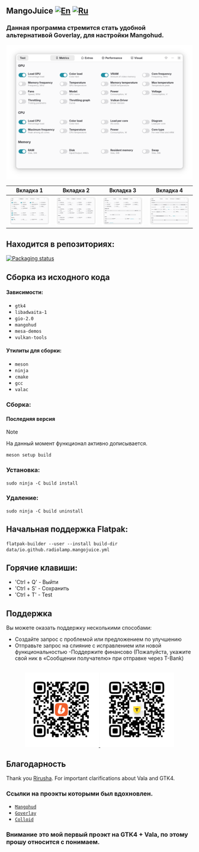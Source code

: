 ## MangoJuice   [![En](https://img.shields.io/badge/en-gray)](/README.md) [![Ru](https://img.shields.io/badge/ru-green)](/docs/README-ru.md)

### Данная программа стремится стать удобной альтернативой Goverlay, для настройки Mangohud.

<div align="center">
  <img src="/data/images/screen1.png" alt="Preview"/>
</div>

Вкладка 1 | Вкладка 2 | Вкладка 3 | Вкладка 4
:-:|:-:|:-:|:-:
![screenie1](/data/images/screen1.png) | ![screenie2](/data/images/screen2.png) | ![screenie3](/data/images/screen3.png) | ![screenie4](/data/images/screen4.png) 

## Находится в репозиториях:
[![Packaging status](https://repology.org/badge/vertical-allrepos/mangojuice.svg)](https://repology.org/project/mangojuice/versions)

## Сборка из исходного кода

#### Зависимости:
* `gtk4`
* `libadwaita-1`
* `gio-2.0`
* `mangohud`
* `mesa-demos`
* `vulkan-tools`

#### Утилиты для сборки:
* `meson`
* `ninja`
* `cmake`
* `gcc`
* `valac`

### Сборка:

#### Последняя версия
> [!NOTE]
> На данный момент функционал активно дописывается.
```shell
meson setup build
```

### Установка:
```shell
sudo ninja -C build install
```

### Удаление:
```shell
sudo ninja -C build uninstall
```

## Начальная поддержка Flatpak:
```shell
flatpak-builder --user --install build-dir data/io.github.radiolamp.mangojuice.yml
```
## Горячие клавиши:
- 'Ctrl + Q' - Выйти
- 'Ctrl + S' - Сохранить
- 'Ctrl + T' - Test

## Поддержка

Вы можете оказать поддержку несколькими способами:

- Создайте запрос с проблемой или предложением по улучшению
- Отправьте запрос на слияние с исправлением или новой функциональностью
-Поддержите финансово (Пожалуйста, укажите свой ник в «Сообщении получателю» при отправке через T-Bank)

<br>

<div align="center">
  <a href="https://boosty.to/radiolamp/donate">
    <img height="200" src="/assets/boosty_qrcode.png" alt="Boosty">
  </a>
  <a href="https://www.tbank.ru/cf/1J1DvYNesgD">
    <img height="200" src="/assets/tbank_qrcode.png" alt="TBank">
  </a>
</div>

## Благодарность
Thank you [Rirusha](https://gitlab.gnome.org/Rirusha). For important clarifications about Vala and GTK4.

### Ссылки на проэкты которыми был вдохновлен.
 - [`Mangohud`](https://github.com/flightlessmango/MangoHud)
 - [`Goverlay`](https://github.com/benjamimgois/goverlay)
 - [`Colloid`](https://github.com/vinceliuice/Colloid-icon-theme/)

### Внимание это мой первый проэкт на GTK4 + Vala, по этому прошу относится с понимаем.
